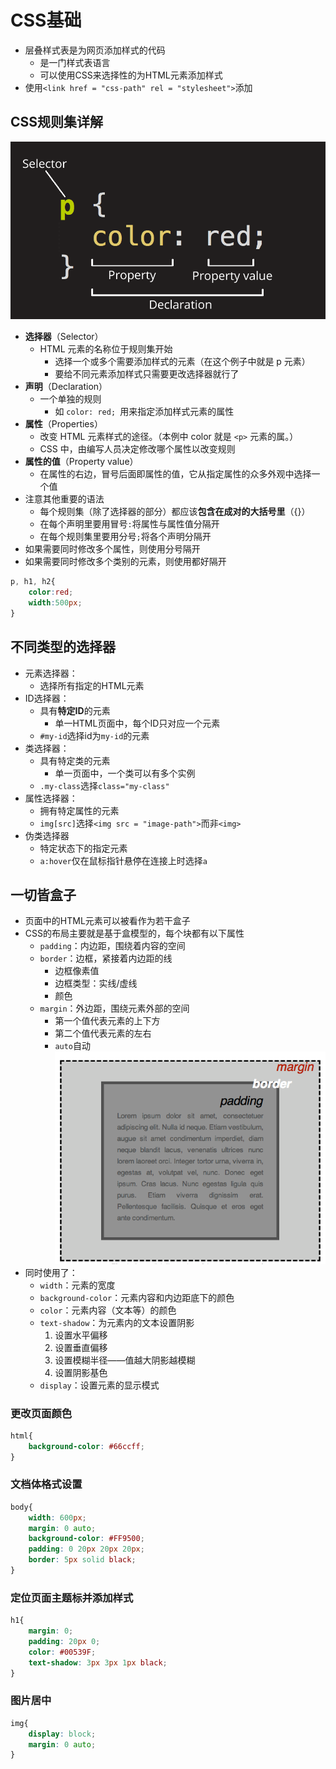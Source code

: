 # CSS基础
- 层叠样式表是为网页添加样式的代码
	- 是一门样式表语言
	- 可以使用CSS来选择性的为HTML元素添加样式
- 使用`<link href = "css-path" rel = "stylesheet">`添加

## CSS规则集详解
![](https://raw.githubusercontent.com/alwaysmissin/picgo/main/20220906124049.png)
- **选择器**（Selector）
	- HTML 元素的名称位于规则集开始
		- 选择一个或多个需要添加样式的元素（在这个例子中就是 p 元素）
		- 要给不同元素添加样式只需要更改选择器就行了
- **声明**（Declaration）
	- 一个单独的规则
		- 如 `color: red; `用来指定添加样式元素的属性
- **属性**（Properties）
	- 改变 HTML 元素样式的途径。（本例中 color 就是 `<p>` 元素的属。）
	- CSS 中，由编写人员决定修改哪个属性以改变规则
- **属性的值**（Property value）
	- 在属性的右边，冒号后面即属性的值，它从指定属性的众多外观中选择一个值
- 注意其他重要的语法
	- 每个规则集（除了选择器的部分）都应该**包含在成对的大括号里**（{}）
	- 在每个声明里要用冒号`:`将属性与属性值分隔开
	- 在每个规则集里要用分号`;`将各个声明分隔开
- 如果需要同时修改多个属性，则使用分号隔开
- 如果需要同时修改多个类别的元素，则使用都好隔开
```css
p, h1, h2{
	color:red;
	width:500px;
}
```

## 不同类型的选择器
- 元素选择器：
	- 选择所有指定的HTML元素
- ID选择器：
	- 具有**特定ID**的元素
		- 单一HTML页面中，每个ID只对应一个元素
	- `#my-id`选择id为`my-id`的元素
- 类选择器：
	- 具有特定类的元素
		- 单一页面中，一个类可以有多个实例
	- `.my-class`选择`class="my-class"`
- 属性选择器：
	- 拥有特定属性的元素
	- `img[src]`选择`<img src = "image-path">`而非`<img>`
- 伪类选择器
	- 特定状态下的指定元素
	- `a:hover`仅在鼠标指针悬停在连接上时选择`a`

## 一切皆盒子
- 页面中的HTML元素可以被看作为若干盒子
- CSS的布局主要就是基于盒模型的，每个块都有以下属性
	- `padding`：内边距，围绕着内容的空间
	- `border`：边框，紧接着内边距的线
		- 边框像素值
		- 边框类型：实线/虚线
		- 颜色
	- `margin`：外边距，围绕元素外部的空间
		- 第一个值代表元素的上下方
		- 第二个值代表元素的左右
		- `auto`自动
![](https://raw.githubusercontent.com/alwaysmissin/picgo/main/20220906193115.png)
- 同时使用了：
	- `width`：元素的宽度
	- `background-color`：元素内容和内边距底下的颜色
	- `color`：元素内容（文本等）的颜色
	- `text-shadow`：为元素内的文本设置阴影
		1. 设置水平偏移
		2. 设置垂直偏移
		3. 设置模糊半径——值越大阴影越模糊
		4. 设置阴影基色
	- `display`：设置元素的显示模式

### 更改页面颜色
```css
html{
	background-color: #66ccff;
}
```
### 文档体格式设置
```css
body{
	width: 600px;
	margin: 0 auto;
	background-color: #FF9500;
	padding: 0 20px 20px 20px;
	border: 5px solid black;
}
```
### 定位页面主题标并添加样式
```css
h1{
	margin: 0;
	padding: 20px 0;
	color: #00539F;
	text-shadow: 3px 3px 1px black;
}
```
### 图片居中
```css
img{
	display: block;
	margin: 0 auto;
}
```
